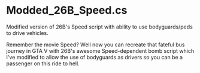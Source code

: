 # Modded_26B_Speed.cs
Modified version of 26B's Speed script with ability to use bodyguards/peds to drive vehicles.

Remember the movie Speed? Well now you can recreate that fateful bus journey in GTA V with 26B's awesome Speed-dependent bomb script which I've modified to allow the use of bodyguards as drivers so you can be a passenger on this ride to hell.
